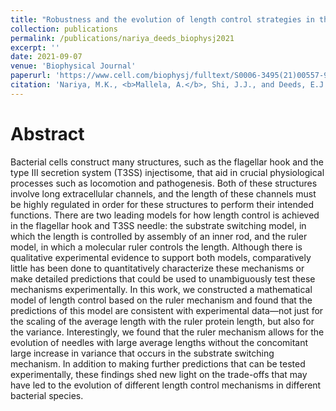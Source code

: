 ```yaml
---
title: "Robustness and the evolution of length control strategies in the T3SS and flagellar hook"
collection: publications
permalink: /publications/nariya_deeds_biophysj2021
excerpt: ''
date: 2021-09-07
venue: 'Biophysical Journal'
paperurl: 'https://www.cell.com/biophysj/fulltext/S0006-3495(21)00557-9#'
citation: 'Nariya, M.K., <b>Mallela, A.</b>, Shi, J.J., and Deeds, E.J.'
---
```


# Abstract
Bacterial cells construct many structures, such as the flagellar hook and the type III secretion system (T3SS) injectisome, that aid in crucial physiological processes such as locomotion and pathogenesis. Both of these structures involve long extracellular channels, and the length of these channels must be highly regulated in order for these structures to perform their intended functions. There are two leading models for how length control is achieved in the flagellar hook and T3SS needle: the substrate switching model, in which the length is controlled by assembly of an inner rod, and the ruler model, in which a molecular ruler controls the length. Although there is qualitative experimental evidence to support both models, comparatively little has been done to quantitatively characterize these mechanisms or make detailed predictions that could be used to unambiguously test these mechanisms experimentally. In this work, we constructed a mathematical model of length control based on the ruler mechanism and found that the predictions of this model are consistent with experimental data—not just for the scaling of the average length with the ruler protein length, but also for the variance. Interestingly, we found that the ruler mechanism allows for the evolution of needles with large average lengths without the concomitant large increase in variance that occurs in the substrate switching mechanism. In addition to making further predictions that can be tested experimentally, these findings shed new light on the trade-offs that may have led to the evolution of different length control mechanisms in different bacterial species.